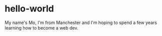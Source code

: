 # hello-world
My name's Mo, I'm from Manchester and I'm hoping to spend a few years learning how to become a web dev.
